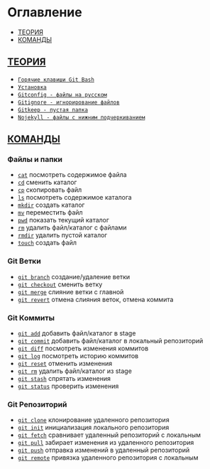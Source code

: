 <style>
  * {
    user-select: none;    
  }

  h1, h2 {
    scroll-margin: 60px;
  }
</style>

# Оглавление

- [ТЕОРИЯ](#теория)
- [КОМАНДЫ](#команды)

## [ТЕОРИЯ](#оглавление)

- [`Горячие клавиши Git Bash`](<./ТЕОРИЯ/Горячие клавиши Git Bash.md>)
- [`Установка`](./ТЕОРИЯ/Установка.md)
- [`Gitconfig - файлы на русском`](<./ТЕОРИЯ/Gitconfig - файлы на русском.md>)
- [`Gitignore - игнорирование файлов`](<./ТЕОРИЯ/Gitignore - игнорирование файлов.md>)
- [`Gitkeep - пустая папка`](<./ТЕОРИЯ/Gitkeep - пустая папка.md>)
- [`Nojekyll - файлы с нижним подчеркиванием`](<./ТЕОРИЯ/Nojekyll - файлы с нижним подчеркиванием.md>)

## [КОМАНДЫ](#оглавление)

### Файлы и папки

- [`cat`](<./КОМАНДЫ/ФАЙЛЫ И ПАПКИ/cat.md>) посмотреть содержимое файла
- [`cd`](<./КОМАНДЫ/ФАЙЛЫ И ПАПКИ/cd.md>) сменить каталог
- [`cp`](<./КОМАНДЫ/ФАЙЛЫ И ПАПКИ/cp.md>) скопировать файл
- [`ls`](<./КОМАНДЫ/ФАЙЛЫ И ПАПКИ/ls.md>) посмотреть содержимое каталога
- [`mkdir`](<./КОМАНДЫ/ФАЙЛЫ И ПАПКИ/mkdir.md>) создать каталог
- [`mv`](<./КОМАНДЫ/ФАЙЛЫ И ПАПКИ/mv.md>) переместить файл
- [`pwd`](<./КОМАНДЫ/ФАЙЛЫ И ПАПКИ/pwd.md>) показать текущий каталог
- [`rm`](<./КОМАНДЫ/ФАЙЛЫ И ПАПКИ/rm.md>) удалить файл/каталог с файлами
- [`rmdir`](<./КОМАНДЫ/ФАЙЛЫ И ПАПКИ/rmdir.md>) удалить пустой каталог
- [`touch`](<./КОМАНДЫ/ФАЙЛЫ И ПАПКИ/touch.md>) создать файл

### Git Ветки

- [`git branch`](<./КОМАНДЫ/GIT ВЕТКИ/git branch.md>) создание/удаление ветки
- [`git checkout`](<./КОМАНДЫ/GIT ВЕТКИ/git checkout.md>) сменить ветку
- [`git merge`](<./КОМАНДЫ/GIT ВЕТКИ/git merge.md>) слияние ветки с главной
- [`git revert`](<./КОМАНДЫ/GIT ВЕТКИ/git revert.md>) отмена слияния веток, отмена коммита

### Git Коммиты

- [`git add`](<./КОМАНДЫ/GIT КОММИТЫ/git add.md>) добавить файл/каталог в stage
- [`git commit`](<./КОМАНДЫ/GIT КОММИТЫ/git commit.md>) добавить файл/каталог в локальный репозиторий
- [`git diff`](<./КОМАНДЫ/GIT КОММИТЫ/git diff.md>) посмотреть изменения коммитов
- [`git log`](<./КОМАНДЫ/GIT КОММИТЫ/git log.md>) посмотреть историю коммитов
- [`git reset`](<./КОМАНДЫ/GIT КОММИТЫ/git reset.md>) отменить изменения
- [`git rm`](<./КОМАНДЫ/GIT КОММИТЫ/git rm.md>) удалить файл/каталог из stage
- [`git stash`](<./КОМАНДЫ/GIT КОММИТЫ/git stash.md>) спрятать изменения
- [`git status`](<./КОМАНДЫ/GIT КОММИТЫ/git status.md>) проверить изменения

### Git Репозиторий

- [`git clone`](<./КОМАНДЫ/GIT РЕПОЗИТОРИЙ/git clone.md>) клонирование удаленного репозитория
- [`git init`](<./КОМАНДЫ/GIT РЕПОЗИТОРИЙ/git init.md>) инициализация локального репозитория
- [`git fetch`](<./КОМАНДЫ/GIT РЕПОЗИТОРИЙ/git fetch.md>) сравнивает удаленный репозиторий с локальным
- [`git pull`](<./КОМАНДЫ/GIT РЕПОЗИТОРИЙ/git pull.md>) забирает изменения из удаленного репозитория
- [`git push`](<./КОМАНДЫ/GIT РЕПОЗИТОРИЙ/git push.md>) отправка изменений в удаленный репозиторий
- [`git remote`](<./КОМАНДЫ/GIT РЕПОЗИТОРИЙ/git remote.md>) привязка удаленного репозитория с локальным
